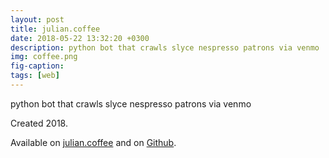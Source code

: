 ```yaml
---
layout: post
title: julian.coffee
date: 2018-05-22 13:32:20 +0300
description: python bot that crawls slyce nespresso patrons via venmo
img: coffee.png
fig-caption: 
tags: [web]
---
```


python bot that crawls slyce nespresso patrons via venmo

Created 2018.

Available on <a href="http://julian.coffee/">julian.coffee</a> and on <a href="https://github.com/insanj/julian.coffee">Github</a>.

